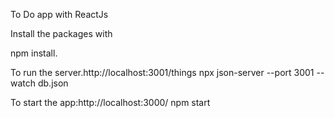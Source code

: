 To Do app with ReactJs

Install the packages with 

npm install.

To run the server.http://localhost:3001/things
npx json-server --port 3001 --watch db.json

To start the app:http://localhost:3000/
npm start
